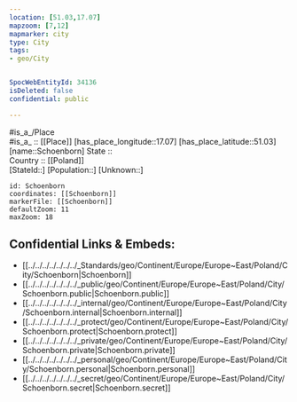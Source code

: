 ```yaml
---
location: [51.03,17.07] 
mapzoom: [7,12] 
mapmarker: city 
type: City
tags:
- geo/City


SpocWebEntityId: 34136
isDeleted: false
confidential: public

---
```

#is_a_/Place  
#is_a_ :: [[Place]] 
[has_place_longitude::17.07] 
[has_place_latitude::51.03] 
[name::Schoenborn] 
State ::  
Country :: [[Poland]]  
[StateId::] 
[Population::] 
[Unknown::] 


```leaflet
id: Schoenborn
coordinates: [[Schoenborn]] 
markerFile: [[Schoenborn]] 
defaultZoom: 11 
maxZoom: 18
```


## Confidential Links & Embeds: 
- [[../../../../../../../_Standards/geo/Continent/Europe/Europe~East/Poland/City/Schoenborn|Schoenborn]] 
- [[../../../../../../../_public/geo/Continent/Europe/Europe~East/Poland/City/Schoenborn.public|Schoenborn.public]] 
- [[../../../../../../../_internal/geo/Continent/Europe/Europe~East/Poland/City/Schoenborn.internal|Schoenborn.internal]] 
- [[../../../../../../../_protect/geo/Continent/Europe/Europe~East/Poland/City/Schoenborn.protect|Schoenborn.protect]] 
- [[../../../../../../../_private/geo/Continent/Europe/Europe~East/Poland/City/Schoenborn.private|Schoenborn.private]] 
- [[../../../../../../../_personal/geo/Continent/Europe/Europe~East/Poland/City/Schoenborn.personal|Schoenborn.personal]] 
- [[../../../../../../../_secret/geo/Continent/Europe/Europe~East/Poland/City/Schoenborn.secret|Schoenborn.secret]] 
